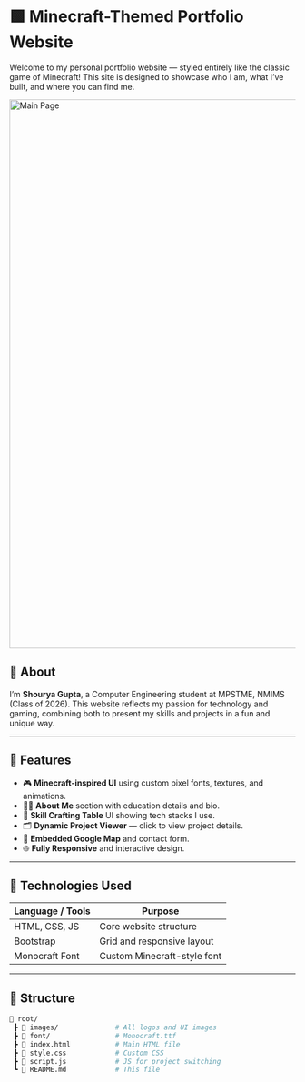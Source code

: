 # 🟩 Minecraft-Themed Portfolio Website

Welcome to my personal portfolio website — styled entirely like the classic game of Minecraft! This site is designed to showcase who I am, what I’ve built, and where you can find me.

<img width="1869" height="966" alt="Main Page" src="https://github.com/user-attachments/assets/8322fc00-4355-4f24-ada2-967d3d9247cf" />


## 🧠 About

I’m **Shourya Gupta**, a Computer Engineering student at MPSTME, NMIMS (Class of 2026). This website reflects my passion for technology and gaming, combining both to present my skills and projects in a fun and unique way.

---

## 🔨 Features

- 🎮 **Minecraft-inspired UI** using custom pixel fonts, textures, and animations.
- 🧑‍💼 **About Me** section with education details and bio.
- 🧠 **Skill Crafting Table** UI showing tech stacks I use.
- 🗂 **Dynamic Project Viewer** — click to view project details.
- 📍 **Embedded Google Map** and contact form.
- 🌐 **Fully Responsive** and interactive design.

---

## 🚀 Technologies Used

| Language / Tools     | Purpose                     |
|----------------------|-----------------------------|
| HTML, CSS, JS        | Core website structure      |
| Bootstrap            | Grid and responsive layout  |
| Monocraft Font       | Custom Minecraft-style font |

---

## 🧩 Structure

```bash
📁 root/
 ┣ 📂 images/              # All logos and UI images
 ┣ 📂 font/                # Monocraft.ttf
 ┣ 📄 index.html           # Main HTML file
 ┣ 📄 style.css            # Custom CSS
 ┣ 📄 script.js            # JS for project switching
 ┗ 📄 README.md            # This file
